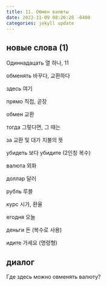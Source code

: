 ```yaml
---
title: 11. Обмен валюты
date: 2022-11-09 08:26:28 -0400
categories: jekyll update
---
```


## новые слова (1)

Одиннадацать    열 하나, 11

обменять    바꾸다, 교환하다

здесь   여기

прямо   직접, 곧장

обмен   교환

тогда   그렇다면, 그 때는 

за  교환 및 대가 지불의 뜻

убидеть     보다 убидите (2인칭 복수)

валюта      외화

доллар      달러

рубль       루블

курс        시가, 환율

егодня      오늘

деньги      돈 (복수로 사용)

идите       가세요 (명령형)


## диалог

Где здесь можно овменять валюту?

